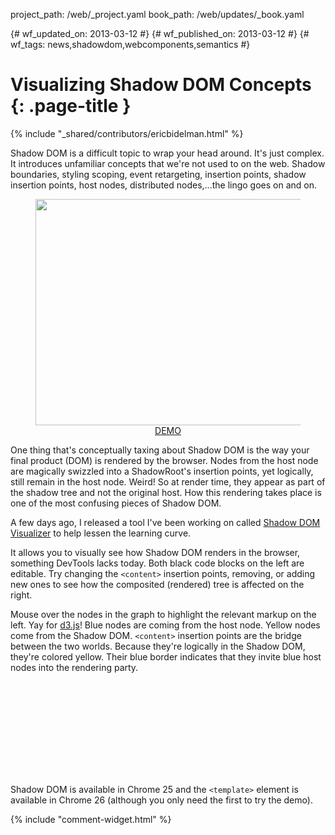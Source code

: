 project_path: /web/_project.yaml
book_path: /web/updates/_book.yaml

{# wf_updated_on: 2013-03-12 #}
{# wf_published_on: 2013-03-12 #}
{# wf_tags: news,shadowdom,webcomponents,semantics #}

# Visualizing Shadow DOM Concepts {: .page-title }

{% include "_shared/contributors/ericbidelman.html" %}


Shadow DOM is a difficult topic to wrap your head around. It's just complex. It introduces unfamiliar concepts that we're not used to on the web. Shadow boundaries, styling scoping, event retargeting, insertion points, shadow insertion points, host nodes, distributed nodes,...the lingo goes on and on.

<figure style="text-align:center;">
<a href="http://html5-demos.appspot.com/static/shadowdom-visualizer/index.html" target="_blank">
<img src="/web/updates/images/2013-03-13-visualizing-shadow-dom-concepts/visualizing-shadow-demo.gif" style="width:600px;height:362px;"></a>
<figcaption><a href="http://html5-demos.appspot.com/static/shadowdom-visualizer/index.html">DEMO</a></figcaption>
</figure>

One thing that's conceptually taxing about Shadow DOM is the way your final product (DOM) is rendered by the browser. Nodes from the host node are magically swizzled into a ShadowRoot's insertion points, yet logically, still remain in the host node. Weird! So at render time, they appear as part of the shadow tree and not the original host. How this rendering takes place is one of the most confusing pieces of Shadow DOM.

A few days ago, I released a tool I've been working on called [Shadow DOM Visualizer](http://html5-demos.appspot.com/static/shadowdom-visualizer/index.html) to help lessen the learning curve.

It allows you to visually see how Shadow DOM renders in the browser, something DevTools lacks today. Both black code blocks on the left are editable. Try changing the `<content>` insertion points, removing, or adding new ones to see how the composited (rendered) tree is affected on the right.

Mouse over the nodes in the graph to highlight the relevant markup on the left. Yay for [d3.js](http://d3js.org/)! Blue nodes are coming from the host node. Yellow nodes come from the Shadow DOM. `<content>` insertion points are the bridge
between the two worlds. Because they're logically in the Shadow DOM, they're colored yellow. Their blue border indicates that they invite blue host nodes into the rendering party.


<div class="video-wrapper">
  <iframe class="devsite-embedded-youtube-video" data-video-id="qnJ_s58ubxg"
          data-autohide="1" data-showinfo="0" frameborder="0" allowfullscreen>
  </iframe>
</div> 

Shadow DOM is available in Chrome 25 and the `<template>` element is available in Chrome 26 (although you only need the first to try the demo).


{% include "comment-widget.html" %}
